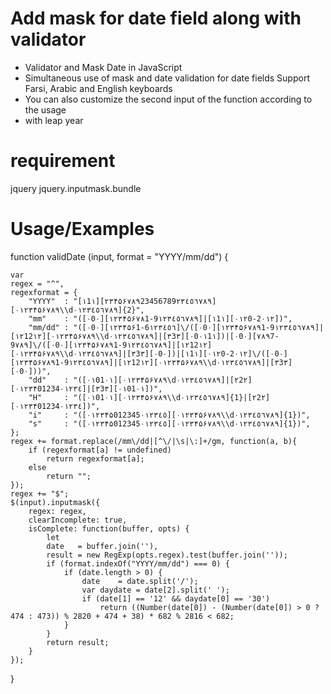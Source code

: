 # Add mask for date field along with validator
- Validator and Mask Date in JavaScript
- Simultaneous use of mask and date validation for date fields
Support Farsi, Arabic and English keyboards
- You can also customize the second input of the function according to the usage
- with leap year

# requirement
  jquery
  jquery.inputmask.bundle

# Usage/Examples



function validDate (input, format = "YYYY/mm/dd") {

	var
	regex = "^",
	regexformat = {
		"YYYY"  : "[۱1١][۲۳۴۵۶۷۸۹23456789٢٣٤٥٦٧٨٩][۰۱۲۳۴۵۶۷۸۹\\d٠١٢٣٤٥٦٧٨٩]{2}",
		"mm"    : "([۰0٠][۱۲۳۴۵۶۷۸1-9١٢٣٤٥٦٧٨٩]|[۱1١][۰۱۲0-2٠١٢])",
		"mm/dd" : "([۰0٠][۱۲۳۴۵۶1-6١٢٣٤٥٦]\/([۰0٠][۱۲۳۴۵۶۷۸۹1-9١٢٣٤٥٦٧٨٩]|[۱۲12١٢][۰۱۲۳۴۵۶۷۸۹\\d٠١٢٣٤٥٦٧٨٩]|[۳3٣][۰0٠۱1١])|[۰0٠][۷۸۹7-9٧٨٩]\/([۰0٠][۱۲۳۴۵۶۷۸۹1-9١٢٣٤٥٦٧٨٩]|[۱۲12١٢][۰۱۲۳۴۵۶۷۸۹\\d٠١٢٣٤٥٦٧٨٩]|[۳3٣][۰0٠])|[۱1١][۰۱۲0-2٠١٢]\/([۰0٠][۱۲۳۴۵۶۷۸۹1-9١٢٣٤٥٦٧٨٩]|[۱۲12١٢][۰۱۲۳۴۵۶۷۸۹\\d٠١٢٣٤٥٦٧٨٩]|[۳3٣][۰0٠]))",
		"dd"    : "([۰۱01٠١][۰۱۲۳۴۵۶۷۸۹\d٠١٢٣٤٥٦٧٨٩]|[۲2٢][۰۱۲۳۴01234٠١٢٣٤]|[۳3٣][۰۱01٠١])",
		"H"     : "([۰۱01٠١][۰۱۲۳۴۵۶۷۸۹\\d٠١٢٣٤٥٦٧٨٩]{1}|[۲2٢][۰۱۲۳۴01234٠١٢٣٤])",
		"i"     : "([۰۱۲۳۴۵012345٠١٢٣٤٥][۰۱۲۳۴۵۶۷۸۹\\d٠١٢٣٤٥٦٧٨٩]{1})",
		"s"     : "([۰۱۲۳۴۵012345٠١٢٣٤٥][۰۱۲۳۴۵۶۷۸۹\\d٠١٢٣٤٥٦٧٨٩]{1})",
	};
	regex += format.replace(/mm\/dd|[^\/|\s|\:]+/gm, function(a, b){
		if (regexformat[a] != undefined)
			return regexformat[a];
		else
			return "";
	});
	regex += "$";
	$(input).inputmask({
		regex: regex,
		clearIncomplete: true,
		isComplete: function(buffer, opts) {
			let 
			date   = buffer.join(''),
			result = new RegExp(opts.regex).test(buffer.join(''));
			if (format.indexOf("YYYY/mm/dd") === 0) {
				if (date.length > 0) {
					date 	= date.split('/');
					var daydate = date[2].split(' ');
					if (date[1] == '12' && daydate[0] == '30')
						return ((Number(date[0]) - (Number(date[0]) > 0 ? 474 : 473)) % 2820 + 474 + 38) * 682 % 2816 < 682;
				}
			}
			return result;
		}
	});
}
